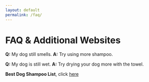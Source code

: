 ```yaml
---
layout: default
permalink: /faq/
---
```


# FAQ & Additional Websites
 
**Q:** My dog still smells. 
**A:** Try using more shampoo.

**Q:** My dog is still wet. **A:** Try drying your dog more with the towel.

**Best Dog Shampoo List**, click [here](http://www.labradortraininghq.com/reviews/best-dog-shampoo-and-conditioners/)
